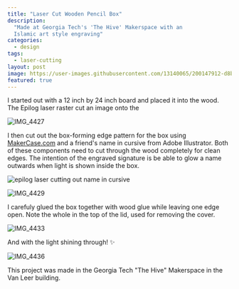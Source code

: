 ```yaml
---
title: "Laser Cut Wooden Pencil Box"
description:
  "Made at Georgia Tech's 'The Hive' Makerspace with an
  Islamic art style engraving"
categories:
  - design
tags:
  - laser-cutting
layout: post
image: https://user-images.githubusercontent.com/13140065/200147912-d8bc3930-cfce-4f4f-81e5-aa7fae3b7008.jpeg
featured: true
---
```


I started out with a 12 inch by 24 inch board and placed it
into the wood. The Epilog laser raster cut an image onto the

![IMG_4427](https://user-images.githubusercontent.com/13140065/199618768-d58a4b0a-0ba8-4742-9c4c-4418e6078518.JPG)

I then cut out the box-forming edge pattern for the box
using [MakerCase.com](https://en.makercase.com/) and a
friend's name in cursive from Adobe Illustrator. Both of
these components need to cut through the wood completely for
clean edges. The intention of the engraved signature is be
able to glow a name outwards when light is shown inside the
box.

![epilog laser cutting out name in cursive](https://user-images.githubusercontent.com/13140065/200149460-b9b7e818-5d29-427f-accd-17f5255267a2.gif)

![IMG_4429](https://user-images.githubusercontent.com/13140065/199618770-7e37b77c-0fda-4bea-8ee6-9f55f7a03aae.JPG)

I carefuly glued the box together with wood glue while
leaving one edge open. Note the whole in the top of the lid,
used for removing the cover.

![IMG_4433](https://user-images.githubusercontent.com/13140065/199618772-63d9bb34-61c0-44d6-84c0-bae76bd8ccf7.JPG)

And with the light shining through! ✨

![IMG_4436](https://user-images.githubusercontent.com/13140065/199618773-50dda33c-a4cf-4c2c-a42a-e6cc836d8f94.JPG)

This project was made in the Georgia Tech "The Hive"
Makerspace in the Van Leer building.
